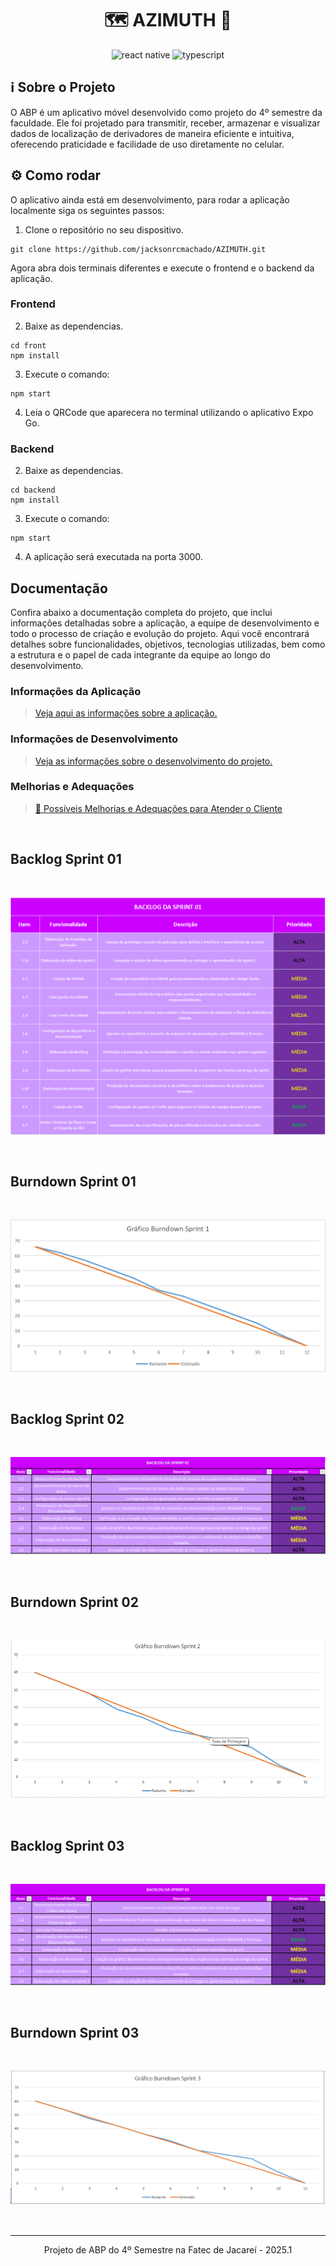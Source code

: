 <div align="center">

# 🗺️ AZIMUTH 📱

![react native](https://img.shields.io/badge/React_Native-20232A?style=for-the-badge&logo=react&logoColor=61DAFB)
![typescript](https://img.shields.io/badge/TypeScript-007ACC?style=for-the-badge&logo=typescript&logoColor=white)

</div>

## ℹ️ Sobre o Projeto

O ABP é um aplicativo móvel desenvolvido como projeto do 4º semestre da faculdade. Ele foi projetado para transmitir, receber, armazenar e visualizar dados de localização de derivadores de maneira eficiente e intuitiva, oferecendo praticidade e facilidade de uso diretamente no celular.

## ⚙️ Como rodar

O aplicativo ainda está em desenvolvimento, para rodar a aplicação localmente siga os seguintes passos:

1. Clone o repositório no seu dispositivo.

```
git clone https://github.com/jacksonrcmachado/AZIMUTH.git
```

Agora abra dois terminais diferentes e execute o frontend e o backend da aplicação.

### Frontend

2. Baixe as dependencias.

```
cd front
npm install
```

3. Execute o comando:

```
npm start
```

4. Leia o QRCode que aparecera no terminal utilizando o aplicativo Expo Go.

### Backend

2. Baixe as dependencias.

```
cd backend
npm install
```

3. Execute o comando:

```
npm start
```

4. A aplicação será executada na porta 3000.

## Documentação

Confira abaixo a documentação completa do projeto, que inclui informações detalhadas sobre a aplicação, a equipe de desenvolvimento e todo o processo de criação e evolução do projeto. Aqui você encontrará detalhes sobre funcionalidades, objetivos, tecnologias utilizadas, bem como a estrutura e o papel de cada integrante da equipe ao longo do desenvolvimento.

### Informações da Aplicação

> [Veja aqui as informações sobre a aplicação.](https://github.com/jacksonrcmachado/AZIMUTH/wiki)

### Informações de Desenvolvimento

> [Veja as informações sobre o desenvolvimento do projeto.](https://github.com/jacksonrcmachado/AZIMUTH/wiki/dev)

### Melhorias e Adequações
> [🧩 Possíveis Melhorias e Adequações para Atender o Cliente](documentation/MelhoriasCliente.md)


<br>

## Backlog Sprint 01
<br>

![Descrição da imagem](documentation/backlog-sprint01.png)

<br>

## Burndown Sprint 01
<br>

![Descrição da imagem](documentation/burndown-sprint01.png)

<br>

## Backlog Sprint 02
<br>

![Descrição da imagem](documentation/backlog-sprint02.png)

<br>

## Burndown Sprint 02
<br>

![Descrição da imagem](documentation/burndown-sprint02.png)

<br>

## Backlog Sprint 03
<br>

![Descrição da imagem](documentation/backlog-sprint03.png)

<br>

## Burndown Sprint 03
<br>

![Descrição da imagem](documentation/burndown-sprint03.png)

<br>
<hr>

<div align="center">

Projeto de ABP do 4º Semestre na Fatec de Jacareí - 2025.1

</div>
